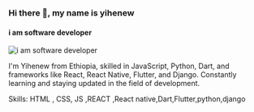 ### Hi there 👋, my name is yihenew
#### i am software developer
![i am software developer](https://arturssmirnovs.github.io/github-profile-readme-generator/images/banner.png)

I'm Yihenew from Ethiopia, skilled in JavaScript, Python, Dart, and frameworks like React, React Native, Flutter, and Django. Constantly learning and staying updated in the field of development.

Skills:   HTML , CSS, JS ,REACT ,React native,Dart,Flutter,python,django
